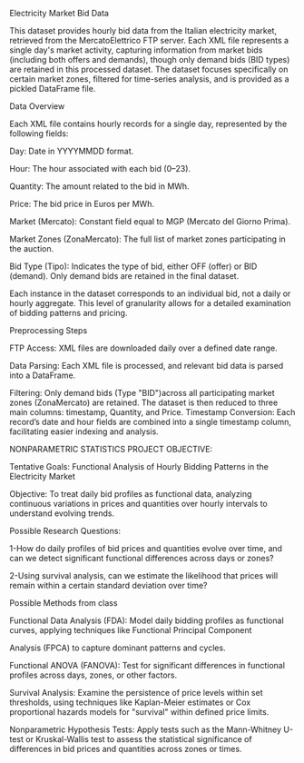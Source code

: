 Electricity Market Bid Data

This dataset provides hourly bid data from the Italian electricity market, retrieved from the MercatoElettrico FTP server. 
Each XML file represents a single day's market activity, capturing information from market bids (including both offers and demands), though only demand bids (BID types) are retained in this processed dataset. 
The dataset focuses specifically on certain market zones, filtered for time-series analysis, and is provided as a pickled DataFrame file.

Data Overview

Each XML file contains hourly records for a single day, represented by the following fields:

Day: Date in YYYYMMDD format.

Hour: The hour associated with each bid (0–23).

Quantity: The amount related to the bid in MWh.

Price: The bid price in Euros per MWh.

Market (Mercato): Constant field equal to MGP (Mercato del Giorno Prima).

Market Zones (ZonaMercato): The full list of market zones participating in the auction.

Bid Type (Tipo): Indicates the type of bid, either OFF (offer) or BID (demand). Only demand bids are retained in the final dataset.

Each instance in the dataset corresponds to an individual bid, not a daily or hourly aggregate. This level of granularity allows for a detailed examination of bidding patterns and pricing.

Preprocessing Steps

FTP Access: XML files are downloaded daily over a defined date range.

Data Parsing: Each XML file is processed, and relevant bid data is parsed into a DataFrame.

Filtering:
Only demand bids (Type "BID")across all participating market zones (ZonaMercato) are retained.
The dataset is then reduced to three main columns: timestamp, Quantity, and Price.
Timestamp Conversion: Each record’s date and hour fields are combined into a single timestamp column, facilitating easier indexing and analysis.



NONPARAMETRIC STATISTICS PROJECT OBJECTIVE:

Tentative Goals: Functional Analysis of Hourly Bidding Patterns in the Electricity Market

Objective: To treat daily bid profiles as functional data, analyzing continuous variations in prices and quantities over hourly intervals to understand evolving trends.

Possible Research Questions:

1-How do daily profiles of bid prices and quantities evolve over time, and can we detect significant functional differences across days or zones?

2-Using survival analysis, can we estimate the likelihood that prices will remain within a certain standard deviation over time?

Possible Methods from class

Functional Data Analysis (FDA): Model daily bidding profiles as functional curves, applying techniques like Functional Principal Component 

Analysis (FPCA) to capture dominant patterns and cycles.

Functional ANOVA (FANOVA): Test for significant differences in functional profiles across days, zones, or other factors.

Survival Analysis: Examine the persistence of price levels within set thresholds, using techniques like Kaplan-Meier estimates or Cox proportional hazards models for "survival" within defined price limits.

Nonparametric Hypothesis Tests: Apply tests such as the Mann-Whitney U-test or Kruskal-Wallis test to assess the statistical significance 
of differences in bid prices and quantities across zones or times.
